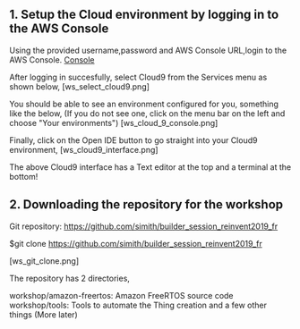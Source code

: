 ## 1. Setup the Cloud environment by logging in to the AWS Console

Using the provided username,password and AWS Console URL,login to the AWS Console. 
[Console](ws_console_login.png)





After logging in succesfully, select Cloud9 from the Services menu as shown below,
[ws_select_cloud9.png]


You should be able to see an environment configured for you, something like the below, (If you do not see one, click on the menu bar on the left and choose "Your environments")
[ws_cloud_9_console.png]



Finally, click on the Open IDE button to go straight into your Cloud9 environment,
[ws_cloud9_interface.png]

The above Cloud9 interface has a Text editor at the top and a terminal at the bottom!


## 2. Downloading the repository for the workshop

Git repository: https://github.com/simith/builder_session_reinvent2019_fr

$git clone https://github.com/simith/builder_session_reinvent2019_fr

[ws_git_clone.png]

The repository has 2 directories,

workshop/amazon-freertos: Amazon FreeRTOS source code
workshop/tools: Tools to automate the Thing creation and a few other things (More later)





